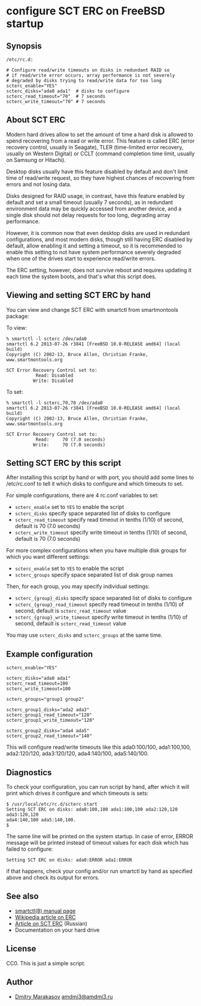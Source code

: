 # configure SCT ERC on FreeBSD startup #

## Synopsis ##

```shell
/etc/rc.d:

# Configure read/write timeouts on disks in redundant RAID so
# if read/write error occurs, array performance is not severely
# degraded by disks trying to read/write data for too long
scterc_enable="YES"
scterc_disks="ada0 ada1"  # disks to configure
scterc_read_timeout="70"  # 7 seconds
scterc_write_timeout="70" # 7 seconds
```

## About SCT ERC ##

Modern hard drives allow to set the amount of time a hard disk is
allowed to spend recovering from a read or write error. This feature
is called ERC (error recovery control, usually in Seagate), TLER
(time-limited error recovery, usually on Western Digital) or CCLT
(command completion time limit, usually on Samsung or Hitachi).

Desktop disks usually have this feature disabled by default and
don't limit time of read/write request, so they have highest chances
of recovering from errors and not losing data.

Disks designed for RAID usage, in contrast, have this feature enabled
by default and set a small timeout (usually 7 seconds), as in
redundant environment data may be quickly accessed from another
device, and a single disk should not delay requests for too long,
degrading array performance.

However, it is common now that even desktop disks are used in
redundant configurations, and most modern disks, though still having
ERC disabled by default, allow enabling it and setting a timeout,
so it is recommended to enable this setting to not have system
performance severely degraded when one of the drives start to
experience read/write errors.

The ERC setting, however, does not survive reboot and requires
updating it each time the system boots, and that's what this script
does.

## Viewing and setting SCT ERC by hand ##

You can view and change SCT ERC with smartctl from smartmontools package:

To view:

```
% smartctl -l scterc /dev/ada0 
smartctl 6.2 2013-07-26 r3841 [FreeBSD 10.0-RELEASE amd64] (local build)
Copyright (C) 2002-13, Bruce Allen, Christian Franke, www.smartmontools.org

SCT Error Recovery Control set to:
           Read: Disabled
          Write: Disabled

```

To set:

```
% smartctl -l scterc,70,70 /dev/ada0
smartctl 6.2 2013-07-26 r3841 [FreeBSD 10.0-RELEASE amd64] (local build)
Copyright (C) 2002-13, Bruce Allen, Christian Franke, www.smartmontools.org

SCT Error Recovery Control set to:
           Read:     70 (7.0 seconds)
          Write:     70 (7.0 seconds)

```

## Setting SCT ERC by this script ##

After installing this script by hand or with port, you should add
some lines to /etc/rc.conf to tell it which disks to configure and
which timeouts to set.

For simple configurations, there are 4 rc.conf variables to set:

- ```scterc_enable``` set to ```YES``` to enable the script
- ```scterc_disks``` specify space separated list of disks to configure
- ```scterc_read_timeout``` specify read timeout in tenths (1/10) of second, default is 70 (7.0 seconds)
- ```scterc_write_timeout``` specify write timeout in tenths (1/10) of second, default is 70 (7.0 seconds)

For more complex configurations when you have multiple disk groups for which you want different settings:

- ```scterc_enable``` set to ```YES``` to enable the script
- ```scterc_groups``` specify space separated list of disk group names

Then, for each group, you may specify individual settings:

- ```scterc_{group}_disks``` specify space separated list of disks to configure
- ```scterc_{group}_read_timeout``` specify read timeout in tenths (1/10) of second, default is ```scterc_read_timeout``` value
- ```scterc_{group}_write_timeout``` specify write timeout in tenths (1/10) of second, default is ```scterc_read_timeout``` value

You may use ```scterc_disks``` and ```scterc_groups``` at the same time.

## Example configuration ##

```shell
scterc_enable="YES"

scterc_disks="ada0 ada1"
scterc_read_timeout=100
scterc_write_timeout=100

scterc_groups="group1 group2"

scterc_group1_disks="ada2 ada3"
scterc_group1_read_timeout="120"
scterc_group1_write_timeout="120"

scterc_group2_disks="ada4 ada5"
scterc_group2_read_timeout="140"
```

This will configure read/write timeouts like this ada0:100/100, ada1:100,100, ada2:120/120, ada3:120/120, ada4:140/100, ada5:140/100.

## Diagnostics ##

To check your configuration, you can run script by hand, after which it will print which drives it configure and which timeouts is sets:

```
$ /usr/local/etc/rc.d/scterc start
Setting SCT ERC on disks: ada0:100,100 ada1:100,100 ada2:120,120 ada3:120,120
ada4:140,100 ada5:140,100.
$
```

The same line will be printed on the system startup. In case of error, ERROR message will be printed instead of timeout values for each disk which has failed to configure:

```
Setting SCT ERC on disks: ada0:ERROR ada1:ERROR
```

if that happens, check your config and/or run smartctl by hand as specified above and check its output for errors.

## See also ##

* [smartctl(8) manual page](http://smartmontools.sourceforge.net/man/smartctl.8.html)
* [Wikipedia article on ERC](http://en.wikipedia.org/wiki/Error_recovery_control)
* [Article on SCT ERC](http://habrahabr.ru/post/92701/) (Russian)
* Documentation on your hard drive

## License ##

CC0. This is just a simple script.

## Author ##

* [Dmitry Marakasov](https://github.com/AMDmi3) <amdmi3@amdmi3.ru>
